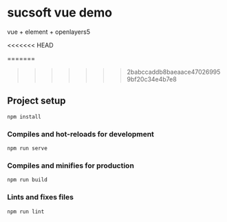 # sucsoft vue demo

vue + element + openlayers5

<<<<<<< HEAD

=======
>>>>>>> 2babccaddb8baeaace470269959bf20c34e4b7e8
## Project setup
```
npm install
```

### Compiles and hot-reloads for development
```
npm run serve
```

### Compiles and minifies for production
```
npm run build
```

### Lints and fixes files
```
npm run lint
```
